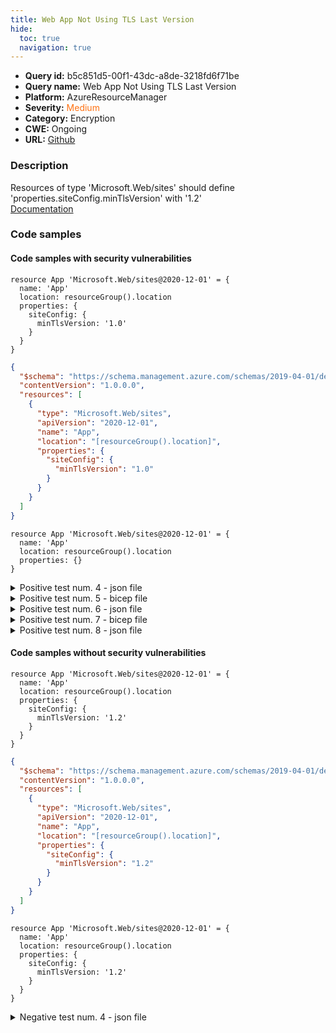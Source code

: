 ```yaml
---
title: Web App Not Using TLS Last Version
hide:
  toc: true
  navigation: true
---
```


<style>
  .highlight .hll {
    background-color: #ff171742;
  }
  .md-content {
    max-width: 1100px;
    margin: 0 auto;
  }
</style>

-   **Query id:** b5c851d5-00f1-43dc-a8de-3218fd6f71be
-   **Query name:** Web App Not Using TLS Last Version
-   **Platform:** AzureResourceManager
-   **Severity:** <span style="color:#ff7213">Medium</span>
-   **Category:** Encryption
-   **CWE:** Ongoing
-   **URL:** [Github](https://github.com/Checkmarx/kics/tree/master/assets/queries/azureResourceManager/web_app_not_using_tls_last_version)

### Description
Resources of type 'Microsoft.Web/sites' should define 'properties.siteConfig.minTlsVersion' with '1.2'<br>
[Documentation](https://docs.microsoft.com/en-us/azure/templates/microsoft.web/sites?tabs=json#siteconfig-object)

### Code samples
#### Code samples with security vulnerabilities
```bicep title="Positive test num. 1 - bicep file" hl_lines="6"
resource App 'Microsoft.Web/sites@2020-12-01' = {
  name: 'App'
  location: resourceGroup().location
  properties: {
    siteConfig: {
      minTlsVersion: '1.0'
    }
  }
}

```
```json title="Positive test num. 2 - json file" hl_lines="12"
{
  "$schema": "https://schema.management.azure.com/schemas/2019-04-01/deploymentTemplate.json#",
  "contentVersion": "1.0.0.0",
  "resources": [
    {
      "type": "Microsoft.Web/sites",
      "apiVersion": "2020-12-01",
      "name": "App",
      "location": "[resourceGroup().location]",
      "properties": {
        "siteConfig": {
          "minTlsVersion": "1.0"
        }
      }
    }
  ]
}

```
```bicep title="Positive test num. 3 - bicep file" hl_lines="2"
resource App 'Microsoft.Web/sites@2020-12-01' = {
  name: 'App'
  location: resourceGroup().location
  properties: {}
}

```
<details><summary>Positive test num. 4 - json file</summary>

```json hl_lines="8"
{
  "$schema": "https://schema.management.azure.com/schemas/2019-04-01/deploymentTemplate.json#",
  "contentVersion": "1.0.0.0",
  "resources": [
    {
      "type": "Microsoft.Web/sites",
      "apiVersion": "2020-12-01",
      "name": "App",
      "location": "[resourceGroup().location]",
      "properties": {}
    }
  ]
}

```
</details>
<details><summary>Positive test num. 5 - bicep file</summary>

```bicep hl_lines="6"
resource App 'Microsoft.Web/sites@2020-12-01' = {
  name: 'App'
  location: resourceGroup().location
  properties: {
    siteConfig: {
      minTlsVersion: '1.0'
    }
  }
}

```
</details>
<details><summary>Positive test num. 6 - json file</summary>

```json hl_lines="14"
{
  "properties": {
    "template": {
      "$schema": "https://schema.management.azure.com/schemas/2019-04-01/deploymentTemplate.json#",
      "contentVersion": "1.0.0.0",
      "resources": [
        {
          "type": "Microsoft.Web/sites",
          "apiVersion": "2020-12-01",
          "name": "App",
          "location": "[resourceGroup().location]",
          "properties": {
            "siteConfig": {
              "minTlsVersion": "1.0"
            }
          }
        }
      ],
      "outputs": {}
    },
    "parameters": {}
  },
  "kind": "template",
  "type": "Microsoft.Blueprint/blueprints/artifacts",
  "name": "myTemplate"
}

```
</details>
<details><summary>Positive test num. 7 - bicep file</summary>

```bicep hl_lines="2"
resource App 'Microsoft.Web/sites@2020-12-01' = {
  name: 'App'
  location: resourceGroup().location
  properties: {}
}

```
</details>
<details><summary>Positive test num. 8 - json file</summary>

```json hl_lines="10"
{
  "properties": {
    "template": {
      "$schema": "https://schema.management.azure.com/schemas/2019-04-01/deploymentTemplate.json#",
      "contentVersion": "1.0.0.0",
      "resources": [
        {
          "type": "Microsoft.Web/sites",
          "apiVersion": "2020-12-01",
          "name": "App",
          "location": "[resourceGroup().location]",
          "properties": {}
        }
      ],
      "outputs": {}
    },
    "parameters": {}
  },
  "kind": "template",
  "type": "Microsoft.Blueprint/blueprints/artifacts",
  "name": "myTemplate"
}

```
</details>


#### Code samples without security vulnerabilities
```bicep title="Negative test num. 1 - bicep file"
resource App 'Microsoft.Web/sites@2020-12-01' = {
  name: 'App'
  location: resourceGroup().location
  properties: {
    siteConfig: {
      minTlsVersion: '1.2'
    }
  }
}

```
```json title="Negative test num. 2 - json file"
{
  "$schema": "https://schema.management.azure.com/schemas/2019-04-01/deploymentTemplate.json#",
  "contentVersion": "1.0.0.0",
  "resources": [
    {
      "type": "Microsoft.Web/sites",
      "apiVersion": "2020-12-01",
      "name": "App",
      "location": "[resourceGroup().location]",
      "properties": {
        "siteConfig": {
          "minTlsVersion": "1.2"
        }
      }
    }
  ]
}

```
```bicep title="Negative test num. 3 - bicep file"
resource App 'Microsoft.Web/sites@2020-12-01' = {
  name: 'App'
  location: resourceGroup().location
  properties: {
    siteConfig: {
      minTlsVersion: '1.2'
    }
  }
}

```
<details><summary>Negative test num. 4 - json file</summary>

```json
{
  "properties": {
    "template": {
      "$schema": "https://schema.management.azure.com/schemas/2019-04-01/deploymentTemplate.json#",
      "contentVersion": "1.0.0.0",
      "resources": [
        {
          "type": "Microsoft.Web/sites",
          "apiVersion": "2020-12-01",
          "name": "App",
          "location": "[resourceGroup().location]",
          "properties": {
            "siteConfig": {
              "minTlsVersion": "1.2"
            }
          }
        }
      ],
      "outputs": {}
    },
    "parameters": {}
  },
  "kind": "template",
  "type": "Microsoft.Blueprint/blueprints/artifacts",
  "name": "myTemplate"
}

```
</details>
